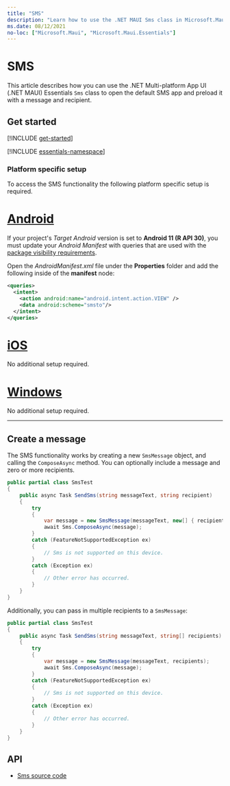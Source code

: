 ```yaml
---
title: "SMS"
description: "Learn how to use the .NET MAUI Sms class in Microsoft.Maui.Essentials to open the default SMS application. The text message can be preloaded with a message and recipient."
ms.date: 08/12/2021
no-loc: ["Microsoft.Maui", "Microsoft.Maui.Essentials"]
---
```


# SMS

This article describes how you can use the .NET Multi-platform App UI (.NET MAUI) Essentials `Sms` class to open the default SMS app and preload it with a message and recipient.

## Get started

[!INCLUDE [get-started](includes/get-started.md)]

[!INCLUDE [essentials-namespace](includes/essentials-namespace.md)]

### Platform specific setup

To access the SMS functionality the following platform specific setup is required.

<!-- markdownlint-disable MD025 -->
# [Android](#tab/android)

If your project's _Target Android_ version is set to **Android 11 (R API 30)**, you must update your _Android Manifest_ with queries that are used with the [package visibility requirements](https://developer.android.com/preview/privacy/package-visibility).

Open the _AndroidManifest.xml_ file under the **Properties** folder and add the following inside of the **manifest** node:

```xml
<queries>
  <intent>
    <action android:name="android.intent.action.VIEW" />
    <data android:scheme="smsto"/>
  </intent>
</queries>
```

# [iOS](#tab/ios)

No additional setup required.

# [Windows](#tab/windows)

No additional setup required.

-----
<!-- markdownlint-enable MD025 -->

## Create a message

The SMS functionality works by creating a new `SmsMessage` object, and calling the `ComposeAsync` method. You can optionally include a message and zero or more recipients.

```csharp
public partial class SmsTest
{
    public async Task SendSms(string messageText, string recipient)
    {
        try
        {
            var message = new SmsMessage(messageText, new[] { recipient });
            await Sms.ComposeAsync(message);
        }
        catch (FeatureNotSupportedException ex)
        {
            // Sms is not supported on this device.
        }
        catch (Exception ex)
        {
            // Other error has occurred.
        }
    }
}
```

Additionally, you can pass in multiple recipients to a `SmsMessage`:

```csharp
public partial class SmsTest
{
    public async Task SendSms(string messageText, string[] recipients)
    {
        try
        {
            var message = new SmsMessage(messageText, recipients);
            await Sms.ComposeAsync(message);
        }
        catch (FeatureNotSupportedException ex)
        {
            // Sms is not supported on this device.
        }
        catch (Exception ex)
        {
            // Other error has occurred.
        }
    }
}
```

## API

- [Sms source code](https://github.com/dotnet/maui/tree/main/src/Essentials/src/Sms)
<!-- - [Sms API documentation](xref:Microsoft.Maui.Essentials.Sms)-->
